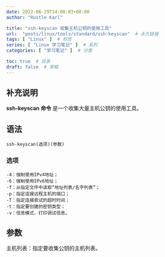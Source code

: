 ```yaml
---
date: 2022-06-29T14:08:03+08:00
author: "Rustle Karl"

title: "ssh-keyscan 收集主机公钥的使用工具"
url:  "posts/linux/tools/standard/ssh-keyscan"  # 永久链接
tags: [ "Linux" ]  # 标签
series: [ "Linux 学习笔记" ]  # 系列
categories: [ "学习笔记" ]  # 分类

toc: true  # 目录
draft: false  # 草稿
---
```


## 补充说明

**ssh-keyscan 命令** 是一个收集大量主机公钥的使用工具。

## 语法

```shell
ssh-keyscan(选项)(参数)
```

### 选项

```shell
-4：强制使用IPv4地址；
-6：强制使用IPv6地址；
-f：从指定文件中读取“地址列表/名字列表”；
-p：指定连接远程主机的端口；
-T：指定连接尝试的超时时间；
-t：指定要创建的密钥类型；
-v：信息模式，打印调试信息。
```

## 参数

主机列表：指定要收集公钥的主机列表。
